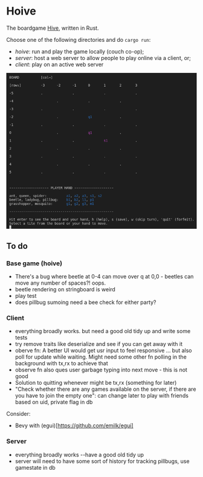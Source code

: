 # Hoive
The boardgame [Hive](https://en.wikipedia.org/wiki/Hive_(game)), written in Rust.

Choose one of the following directories and do `cargo run`:

- *hoive*: run and play the game locally (couch co-op);
- *server*: host a web server to allow people to play online via a client, or;
- *client*: play on an active web server

![snapshot of the app](/misc/gameplay.png "snapshot of the app")

## To do
### Base game (hoive)

- There's a bug where beetle at 0-4 can move over q at 0,0 - beetles can move any number of spaces?! oops.
- beetle rendering on stringboard is weird
- play test
- does pillbug sumoing need a bee check for either party?

### Client

- everything broadly works. but need a good old tidy up and write some tests
- try remove traits like deserialize and see if you can get away with it
- oberve fn: A better UI would get usr input to feel responsive ... but also poll for update while waiting. Might need some other fn polling in the background with tx,rx to achieve that
- observe fn also ques user garbage typing into next move - this is not good
- Solution to quitting whenever might be tx,rx (something for later)
- "Check whether there are any games available on the server, if there are you have to join the empty one": can change later to play with friends based on uid, private flag in db

Consider:
- Bevy with (egui)[https://github.com/emilk/egui]


### Server

- everything broadly works --have a good old tidy up
- server will need to have some sort of history for tracking pillbugs, use gamestate in db

<!-- 
#### Refs

 [good ref](https://fdeantoni.medium.com/rust-actix-diesel-sqlite-d67a1c3ef0e) [good ref 2](https://github.com/vascokk/fullstack-rust/tree/main/server/src) [half done, now finish]



### "House rules"
Then it might be "fun" to add new animals in a non-standard version of the game e.g.:

* a centipede that can remove any adjacent (non-flying) animal permanently from that game (but then also dies), maybe also has limited moveset - moves like ladybird but with only 2 moves. Mosquitos copying centipede must die if used like centipede.
* a housefly that can move anywhere (including into small gaps an ant can't reach) for one turn (and then must fly back - if it can't return to its original spot, it dies for that game or is returned to player hand). Maybe it doesn't need to die or return, maybe it can fly freely but never land adjacent to bees or maybe even spiders so that you need to defend bee / other peices with spider. Maybe both are cool, I dunno.
* maybe other people have made custom hive peices that we can implement, search later.
 -->
